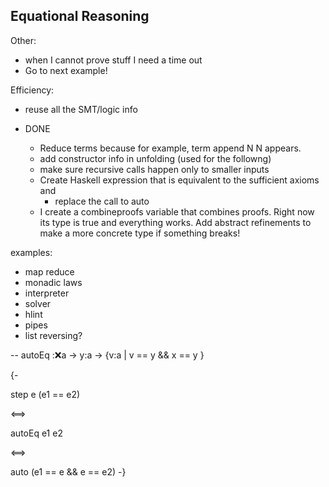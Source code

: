 Equational Reasoning 
--------------------
Other: 
  - when I cannot prove stuff I need a time out
  - Go to next example!


Efficiency: 
  - reuse all the SMT/logic info



- DONE  
  - Reduce terms because for example, term append N N appears. 
  - add constructor info in unfolding (used for the followng)
  - make sure recursive calls happen only to smaller inputs
  - Create Haskell expression that is equivalent to the sufficient axioms and 
      - replace the call to auto
  - I create a combineproofs variable that combines proofs. Right now its type is true 
    and everything works. Add abstract refinements to make a more concrete type if something breaks!
 
examples:
  - map reduce
  - monadic laws
  - interpreter
  - solver
  - hlint
  - pipes
  - list reversing?


  

-- autoEq ::x:a -> y:a -> {v:a | v == y && x == y }

{-

step e (e1 == e2)

<==>

autoEq e1 e2

<==>

auto (e1 == e && e == e2)
-}